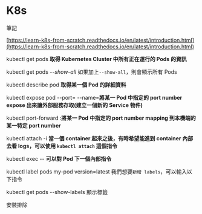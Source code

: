 # K8s

筆記

[https://learn-k8s-from-scratch.readthedocs.io/en/latest/introduction.html](https://learn-k8s-from-scratch.readthedocs.io/en/latest/introduction.html)

kubectl get pods **取得 Kubernetes Cluster 中所有正在運行的 Pods 的資訊**

kubectl get pods _--show-all_ 如果加上`--show-all`，則會顯示所有 Pods

kubectl describe pod **取得某一個 Pod 的詳細資料**

kubectl expose pod --port= --name=**將某一 Pod 中指定的 port number expose 出來讓外部服務存取(建立一個新的 Service 物件)**

kubectl port-forward :**將某一 Pod 中指定的 port number mapping 到本機端的某一特定 port number**

kubectl attach -i **當一個 container 起來之後，有時希望能進到 container 內部去看 logs，可以使用 `kubectl attach` 這個指令**

kubectl exec -- **可以對 Pod 下一個內部指令**

kubectl label pods my-pod version=latest 我們想要`新增 labels`，可以輸入以下指令

kubectl get pods --show-labels 顯示標籤

安裝排除
